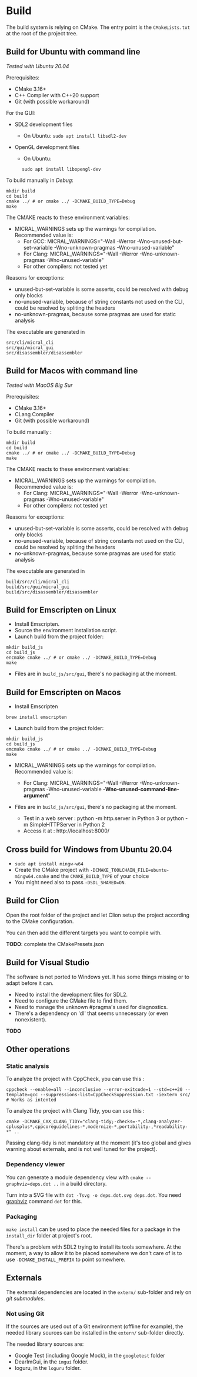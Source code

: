 # Build

The build system is relying on CMake. The entry point is the `CMakeLists.txt` at the root of the project tree.

## Build for Ubuntu with command line

*Tested with Ubuntu 20.04*

Prerequisites:

* CMake 3.16+
* C++ Compiler with C++20 support
* Git (with possible workaround)

For the GUI:

* SDL2 development files
  * On Ubuntu: ```sudo apt install libsdl2-dev```

* OpenGL development files
  * On Ubuntu:
```
      sudo apt install libopengl-dev
````

To build manually in *Debug*:
```shell
mkdir build
cd build
cmake ../ # or cmake ../ -DCMAKE_BUILD_TYPE=Debug
make
```

The CMAKE reacts to these environment variables:

* MICRAL_WARNINGS sets up the warnings for compilation. Recommended value is:
    * For GCC: MICRAL_WARNINGS="-Wall -Werror -Wno-unused-but-set-variable -Wno-unknown-pragmas -Wno-unused-variable"
    * For Clang: MICRAL_WARNINGS="-Wall -Werror -Wno-unknown-pragmas -Wno-unused-variable"
    * For other compilers: not tested yet

Reasons for exceptions:

* unused-but-set-variable is some asserts, could be resolved with debug only blocks
* no-unused-variable, because of string constants not used on the CLI, could be resolved by spliting the headers
* no-unknown-pragmas, because some pragmas are used for static analysis

The executable are generated in

```shell
src/cli/micral_cli
src/gui/micral_gui
src/disassembler/disassembler
```

## Build for Macos with command line

*Tested with MacOS Big Sur*

Prerequisites:

* CMake 3.16+
* CLang Compiler
* Git (with possible workaround)

To build manually :

```shell
mkdir build
cd build
cmake ../ # or cmake ../ -DCMAKE_BUILD_TYPE=Debug
make
```

The CMAKE reacts to these environment variables:

* MICRAL_WARNINGS sets up the warnings for compilation. Recommended value is:
    * For Clang: MICRAL_WARNINGS="-Wall -Werror -Wno-unknown-pragmas -Wno-unused-variable"
    * For other compilers: not tested yet

Reasons for exceptions:

* unused-but-set-variable is some asserts, could be resolved with debug only blocks
* no-unused-variable, because of string constants not used on the CLI, could be resolved by spliting the headers
* no-unknown-pragmas, because some pragmas are used for static analysis

The executable are generated in

```shell
build/src/cli/micral_cli
build/src/gui/micral_gui
build/src/disassembler/disassembler
```

## Build for Emscripten on Linux

* Install Emscripten.
* Source the environment installation script.
* Launch build from the project folder:
```shell
mkdir build_js
cd build_js
encmake cmake ../ # or cmake ../ -DCMAKE_BUILD_TYPE=Debug
make
```
* Files are in `build_js/src/gui`, there's no packaging at the moment.

## Build for Emscripten on Macos

* Install Emscripten
```shell
brew install emscripten
```
* Launch build from the project folder:
```shell
mkdir build_js
cd build_js
emcmake cmake ../ # or cmake ../ -DCMAKE_BUILD_TYPE=Debug
make
```

* MICRAL_WARNINGS sets up the warnings for compilation. Recommended value is:
    * For Clang: MICRAL_WARNINGS="-Wall -Werror -Wno-unknown-pragmas -Wno-unused-variable **-Wno-unused-command-line-argument**"

* Files are in `build_js/src/gui`, there's no packaging at the moment.
  - Test in a web server : python -m http.server in Python 3 or python -m SimpleHTTPServer in Python 2
  - Access it at : http://localhost:8000/

## Cross build for Windows from Ubuntu 20.04

* `sudo apt install mingw-w64`
* Create the CMake project with ` -DCMAKE_TOOLCHAIN_FILE=ubuntu-mingw64.cmake `
  and the `CMAKE_BUILD_TYPE` of your choice
* You might need also to pass `-DSDL_SHARED=ON`.

## Build for Clion

Open the root folder of the project and let Clion setup the project according to the CMake configuration.

You can then add the different targets you want to compile with.

**TODO**: complete the CMakePresets.json

## Build for Visual Studio

The software is not ported to Windows yet. It has some things missing or to
adapt before it can.

* Need to install the development files for SDL2.
* Need to configure the CMake file to find them.
* Need to manage the unknown #pragma's used for diagnostics.
* There's a dependency on 'dl' that seems unnecessary (or even nonexistent).

**TODO**

## Other operations

### Static analysis

To analyze the project with CppCheck, you can use this :

    cppcheck --enable=all --inconclusive --error-exitcode=1 --std=c++20 --template=gcc --suppressions-list=CppCheckSuppression.txt -iextern src/ # Works as intented

To analyze the project with Clang Tidy, you can use this :

    cmake -DCMAKE_CXX_CLANG_TIDY="clang-tidy;-checks=-*,clang-analyzer-cplusplus*,cppcoreguidelines-*,modernize-*,portability-,*readability-*" ..

Passing clang-tidy is not mandatory at the moment (it's too global and gives warning about externals, and is not well
tuned for the project).

### Dependency viewer

You can generate a module dependency view with `cmake --graphviz=deps.dot ..` in a build directory.

Turn into a SVG file with `dot -Tsvg -o deps.dot.svg deps.dot`. You need [graphviz](https://graphviz.org/) command `dot`
for this.

### Packaging

`make install` can be used to place the needed files for a package in the `install_dir`
folder at project's root.

There's a problem with SDL2 trying to install its tools somewhere. At the moment, a way to allow
it to be placed somewhere we don't care of is to use `-DCMAKE_INSTALL_PREFIX` to point somewhere.

## Externals

The external dependencies are located in the `extern/` sub-folder and rely on *git submodules*.

### Not using Git

If the sources are used out of a Git environment (offline for example), the needed library sources can be installed in
the `extern/` sub-folder directly.

The needed library sources are:

* Google Test (including Google Mock), in the `googletest` folder
* DearImGui, in the `imgui` folder.
* loguru, in the `loguru` folder.
